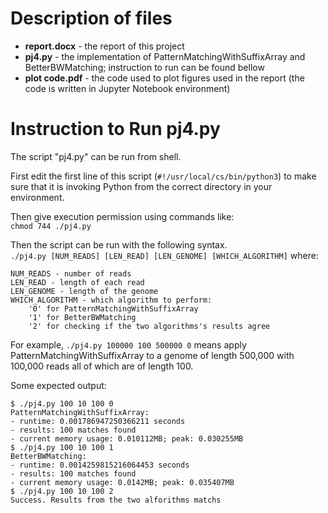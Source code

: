 # Description of files
- **report.docx** - the report of this project
- **pj4.py** - the implementation of PatternMatchingWithSuffixArray and BetterBWMatching; instruction to run can be found bellow
- **plot code.pdf** - the code used to plot figures used in the report (the code is written in Jupyter Notebook environment)

# Instruction to Run pj4.py

The script "pj4.py" can be run from shell.  

First edit the first line of this script (`#!/usr/local/cs/bin/python3`) to make sure that it is invoking Python from the correct directory in your environment. 

Then give execution permission using commands like:  
`chmod 744 ./pj4.py`

Then the script can be run with the following syntax.  
`./pj4.py [NUM_READS] [LEN_READ] [LEN_GENOME] [WHICH_ALGORITHM]`
where:
```
NUM_READS - number of reads
LEN_READ - length of each read
LEN_GENOME - length of the genome
WHICH_ALGORITHM - which algorithm to perform:
	'0' for PatternMatchingWithSuffixArray
	'1' for BetterBWMatching
	'2' for checking if the two algorithms's results agree
```
For example, `./pj4.py 100000 100 500000 0` means apply PatternMatchingWithSuffixArray to a genome of length 500,000 with 100,000 reads all of which are of length 100.

Some expected output:  
```
$ ./pj4.py 100 10 100 0
PatternMatchingWithSuffixArray:
- runtime: 0.001786947250366211 seconds
- results: 100 matches found
- current memory usage: 0.010112MB; peak: 0.030255MB
$ ./pj4.py 100 10 100 1
BetterBWMatching:
- runtime: 0.0014259815216064453 seconds
- results: 100 matches found
- current memory usage: 0.0142MB; peak: 0.035407MB
$ ./pj4.py 100 10 100 2
Success. Results from the two alforithms matchs
```
